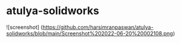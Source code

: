 # atulya-solidworks

![screenshot] (https://github.com/harsimranpaswan/atulya-solidworks/blob/main/Screenshot%202022-06-20%20002108.png)
